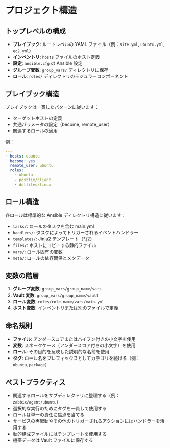 # プロジェクト構造

## トップレベルの構成
- **プレイブック**: ルートレベルの YAML ファイル（例：`site.yml`, `ubuntu.yml`, `ec2.yml`）
- **インベントリ**: `hosts` ファイルのホスト定義
- **設定**: `ansible.cfg` の Ansible 設定
- **グループ変数**: `group_vars/` ディレクトリに保存
- **ロール**: `roles/` ディレクトリのモジュラーコンポーネント

## プレイブック構造
プレイブックは一貫したパターンに従います：
- ターゲットホストの定義
- 共通パラメータの設定（become, remote_user）
- 関連するロールの適用

例：
```yaml
---
- hosts: ubuntu
  become: yes
  remote_user: ubuntu
  roles:
    - ubuntu
    - postfix/client
    - dotfiles/linux
```

## ロール構造
各ロールは標準的な Ansible ディレクトリ構造に従います：
- `tasks/`: ロールのタスクを含む main.yml
- `handlers/`: タスクによってトリガーされるイベントハンドラー
- `templates/`: Jinja2 テンプレート（*.j2）
- `files/`: ホストにコピーする静的ファイル
- `vars/`: ロール固有の変数
- `meta/`: ロールの依存関係とメタデータ

## 変数の階層
1. **グループ変数**: `group_vars/group_name/vars`
2. **Vault 変数**: `group_vars/group_name/vault`
3. **ロール変数**: `roles/role_name/vars/main.yml`
4. **ホスト変数**: インベントリまたは別のファイルで定義

## 命名規則
- **ファイル**: アンダースコアまたはハイフン付きの小文字を使用
- **変数**: スネークケース（アンダースコア付きの小文字）を使用
- **ロール**: その目的を反映した説明的な名前を使用
- **タグ**: ロール名をプレフィックスとしてカテゴリを続ける（例：`ubuntu,package`）

## ベストプラクティス
- 関連するロールをサブディレクトリに整理する（例：`zabbix/agent/ubuntu`）
- 選択的な実行のためにタグを一貫して使用する
- ロールは単一の責任に焦点を当てる
- サービスの再起動やその他のトリガーされるアクションにはハンドラーを活用する
- 動的構成ファイルにはテンプレートを使用する
- 機密データは Vault ファイルに保存する

